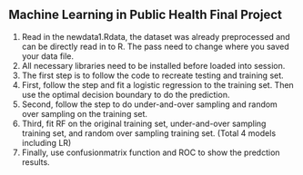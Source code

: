 ## Machine Learning in Public Health Final Project
1. Read in the newdata1.Rdata, the dataset was already preprocessed and can be directly read in to R. The pass need to change where you saved your data file.
2. All necessary libraries need to be installed before loaded into session.
3. The first step is to follow the code to recreate testing and training set.
4. First, follow the step and fit a logistic regression to the training set. Then use the optimal decision boundary to do the prediction.
5. Second, follow the step to do under-and-over sampling and random over sampling on the training set.
6. Third, fit RF on the original training set, under-and-over sampling training set, and random over sampling training set. (Total 4 models including LR)
7. Finally, use confusionmatrix function and ROC to show the predction results.

